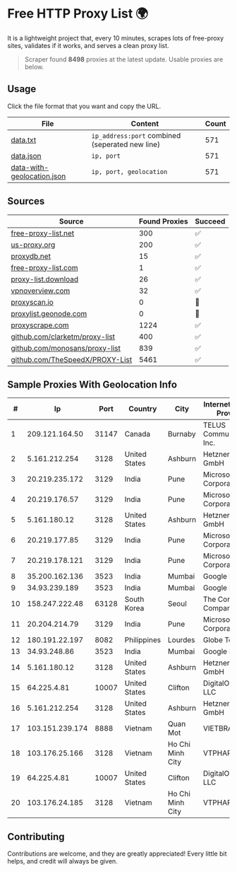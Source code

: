 
# Free HTTP Proxy List 🌍

It is a lightweight project that, every 10 minutes, scrapes lots of free-proxy sites, validates if it works, and serves a clean proxy list.


> Scraper found **8498** proxies at the latest update. Usable proxies are below.

## Usage

Click the file format that you want and copy the URL.


|File|Content|Count|
|----|-------|-----|
|[data.txt](https://raw.githubusercontent.com/themiralay/Proxy-List-World/master/data.txt)|`ip_address:port` combined (seperated new line)|571|
|[data.json](https://raw.githubusercontent.com/themiralay/Proxy-List-World/master/data.json)|`ip, port`|571|
|[data-with-geolocation.json](https://raw.githubusercontent.com/themiralay/Proxy-List-World/master/data-with-geolocation.json)|`ip, port, geolocation`|571|

## Sources

|Source|Found Proxies|Succeed|
|------|-------------|-------|
|[free-proxy-list.net](https://free-proxy-list.net)|300|✅|
|[us-proxy.org](https://www.us-proxy.org)|200|✅|
|[proxydb.net](http://proxydb.net)|15|✅|
|[free-proxy-list.com](https://free-proxy-list.com/?page=&port=&type%5B%5D=http&type%5B%5D=https&up_time=0&search=Search)|1|✅|
|[proxy-list.download](https://www.proxy-list.download/HTTP)|26|✅|
|[vpnoverview.com](https://vpnoverview.com/privacy/anonymous-browsing/free-proxy-servers)|32|✅|
|[proxyscan.io](https://www.proxyscan.io)|0|🚫|
|[proxylist.geonode.com](https://proxylist.geonode.com/api/proxy-list?limit=300&page=1&sort_by=lastChecked&sort_type=desc&protocols=http,https)|0|🚫|
|[proxyscrape.com](https://api.proxyscrape.com/v2/?request=displayproxies&protocol=http&timeout=10000&country=all&ssl=all&anonymity=all)|1224|✅|
|[github.com/clarketm/proxy-list](https://raw.githubusercontent.com/clarketm/proxy-list/master/proxy-list-raw.txt)|400|✅|
|[github.com/monosans/proxy-list](https://raw.githubusercontent.com/monosans/proxy-list/main/proxies/http.txt)|839|✅|
|[github.com/TheSpeedX/PROXY-List](https://raw.githubusercontent.com/TheSpeedX/PROXY-List/master/http.txt)|5461|✅|


## Sample Proxies With Geolocation Info

|#|Ip|Port|Country|City|Internet Service Provider|
|-|--|----|-------|----|-------------------------|
|1|209.121.164.50|31147|Canada|Burnaby|TELUS Communications Inc.|
|2|5.161.212.254|3128|United States|Ashburn|Hetzner Online GmbH|
|3|20.219.235.172|3129|India|Pune|Microsoft Corporation|
|4|20.219.176.57|3129|India|Pune|Microsoft Corporation|
|5|5.161.180.12|3128|United States|Ashburn|Hetzner Online GmbH|
|6|20.219.177.85|3129|India|Pune|Microsoft Corporation|
|7|20.219.178.121|3129|India|Pune|Microsoft Corporation|
|8|35.200.162.136|3523|India|Mumbai|Google LLC|
|9|34.93.239.189|3523|India|Mumbai|Google LLC|
|10|158.247.222.48|63128|South Korea|Seoul|The Constant Company, LLC|
|11|20.204.214.79|3129|India|Pune|Microsoft Corporation|
|12|180.191.22.197|8082|Philippines|Lourdes|Globe Telecom|
|13|34.93.248.86|3523|India|Mumbai|Google LLC|
|14|5.161.180.12|3128|United States|Ashburn|Hetzner Online GmbH|
|15|64.225.4.81|10007|United States|Clifton|DigitalOcean, LLC|
|16|5.161.212.254|3128|United States|Ashburn|Hetzner Online GmbH|
|17|103.151.239.174|8888|Vietnam|Quan Mot|VIETBRANDS|
|18|103.176.25.166|3128|Vietnam|Ho Chi Minh City|VTPHAR|
|19|64.225.4.81|10007|United States|Clifton|DigitalOcean, LLC|
|20|103.176.24.185|3128|Vietnam|Ho Chi Minh City|VTPHAR|



## Contributing

Contributions are welcome, and they are greatly appreciated! Every
little bit helps, and credit will always be given.


